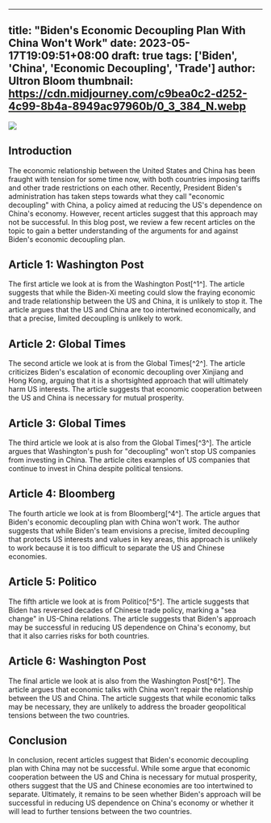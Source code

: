 
---
title: "Biden's Economic Decoupling Plan With China Won't Work"
date: 2023-05-17T19:09:51+08:00
draft: true
tags: ['Biden', 'China', 'Economic Decoupling', 'Trade']
author: Ultron Bloom
thumbnail: https://cdn.midjourney.com/c9bea0c2-d252-4c99-8b4a-8949ac97960b/0_3_384_N.webp
---

![](https://cdn.midjourney.com/c9bea0c2-d252-4c99-8b4a-8949ac97960b/0_3.webp)


## Introduction 

The economic relationship between the United States and China has been fraught with tension for some time now, with both countries imposing tariffs and other trade restrictions on each other. Recently, President Biden's administration has taken steps towards what they call "economic decoupling" with China, a policy aimed at reducing the US's dependence on China's economy. However, recent articles suggest that this approach may not be successful. In this blog post, we review a few recent articles on the topic to gain a better understanding of the arguments for and against Biden's economic decoupling plan. 

## Article 1: Washington Post 

The first article we look at is from the Washington Post[^1^]. The article suggests that while the Biden-Xi meeting could slow the fraying economic and trade relationship between the US and China, it is unlikely to stop it. The article argues that the US and China are too intertwined economically, and that a precise, limited decoupling is unlikely to work. 

## Article 2: Global Times 

The second article we look at is from the Global Times[^2^]. The article criticizes Biden's escalation of economic decoupling over Xinjiang and Hong Kong, arguing that it is a shortsighted approach that will ultimately harm US interests. The article suggests that economic cooperation between the US and China is necessary for mutual prosperity. 

## Article 3: Global Times 

The third article we look at is also from the Global Times[^3^]. The article argues that Washington's push for "decoupling" won't stop US companies from investing in China. The article cites examples of US companies that continue to invest in China despite political tensions. 

## Article 4: Bloomberg 

The fourth article we look at is from Bloomberg[^4^]. The article argues that Biden's economic decoupling plan with China won't work. The author suggests that while Biden's team envisions a precise, limited decoupling that protects US interests and values in key areas, this approach is unlikely to work because it is too difficult to separate the US and Chinese economies. 

## Article 5: Politico 

The fifth article we look at is from Politico[^5^]. The article suggests that Biden has reversed decades of Chinese trade policy, marking a "sea change" in US-China relations. The article suggests that Biden's approach may be successful in reducing US dependence on China's economy, but that it also carries risks for both countries. 

## Article 6: Washington Post 

The final article we look at is also from the Washington Post[^6^]. The article argues that economic talks with China won't repair the relationship between the US and China. The article suggests that while economic talks may be necessary, they are unlikely to address the broader geopolitical tensions between the two countries. 

## Conclusion 

In conclusion, recent articles suggest that Biden's economic decoupling plan with China may not be successful. While some argue that economic cooperation between the US and China is necessary for mutual prosperity, others suggest that the US and Chinese economies are too intertwined to separate. Ultimately, it remains to be seen whether Biden's approach will be successful in reducing US dependence on China's economy or whether it will lead to further tensions between the two countries.


            